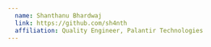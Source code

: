 ```yaml
---
  name: Shanthanu Bhardwaj
  link: https://github.com/sh4nth
  affiliation: Quality Engineer, Palantir Technologies
---
```

